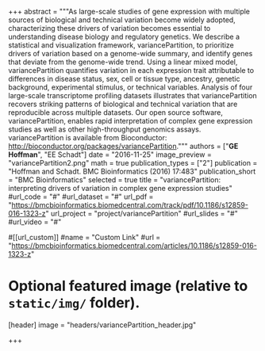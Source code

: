 +++
abstract = """As large-scale studies of gene expression with multiple sources of biological and technical variation become widely adopted, characterizing these drivers of variation becomes essential to understanding disease biology and regulatory genetics.  We describe a statistical and visualization framework, variancePartition, to prioritize drivers of variation based on a genome-wide summary, and identify genes that deviate from the genome-wide trend. Using a linear mixed model, variancePartition quantifies variation in each expression trait attributable to differences in disease status, sex, cell or tissue type, ancestry, genetic background, experimental stimulus, or technical variables. Analysis of four large-scale transcriptome profiling datasets illustrates that variancePartition recovers striking patterns of biological and technical variation that are reproducible across multiple datasets.  Our open source software, variancePartition, enables rapid interpretation of complex gene expression studies as well as other high-throughput genomics assays. variancePartition is available from Bioconductor: http://bioconductor.org/packages/variancePartition."""
authors = ["**GE Hoffman**", "EE Schadt"]
date = "2016-11-25"
image_preview = "variancePartition2.png"
math = true
publication_types = ["2"]
publication = "Hoffman and Schadt. BMC Bioinformatics (2016) 17:483"
publication_short = "BMC Bioinformatics"
selected = true
title = "variancePartition: interpreting drivers of variation in complex gene expression studies"
#url_code = "#"
#url_dataset = "#"
url_pdf = "https://bmcbioinformatics.biomedcentral.com/track/pdf/10.1186/s12859-016-1323-z"
url_project = "project/variancePartition"
#url_slides = "#"
#url_video = "#"

#[[url_custom]]
#name = "Custom Link"
#url = "https://bmcbioinformatics.biomedcentral.com/articles/10.1186/s12859-016-1323-z"

# Optional featured image (relative to `static/img/` folder).
[header]
image = "headers/variancePartition_header.jpg"

+++
